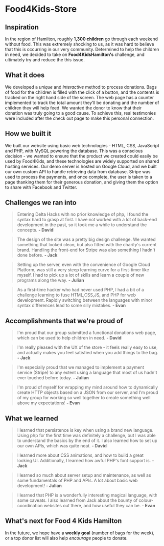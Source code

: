 # Food4Kids-Store
## Inspiration
In the region of Hamilton, roughly **1,300 children** go through each weekend without food.  This was extremely shocking to us, as it was hard to believe that this is occurring in our very community.  Determined to help the children in need, we decided to  take on **Food4KidsHamilton's** challenge, and ultimately try and reduce the this issue.

## What it does
We developed a _unique_ and _interactive_ method to process donations.  Bags of food for the children is filled with the click of a button, and the contents is tracked on the right hand side of the screen.  The web page has a counter implemented to track the total amount they'll be donating and the number of children they will help feed.  We wanted the donor to know that their donation was truly going to a good cause.  To achieve this, real testimonies were included after the check out page to make this personal connection.  

## How we built it
We built our website using basic web technologies - HTML, CSS, JavaScript and PHP, with MySQL powering the database. This was a conscious decision - we wanted to ensure that the product we created could easily be used by Food4Kids, and these technologies are widely supported on shared hosting services. Our demo server is hosted on Google Cloud, and we built our own custom API to handle retrieving data from database.  Stripe was used to process the payments, and once complete, the user is taken to a page thanking them for their generous donation, and giving them the option to share with Facebook and Twitter.

## Challenges we ran into
> Entering Delta Hacks with no prior knowledge of php, I found the syntax hard to grasp at first.  I have not worked with a lot of back-end development in the past, so it took me a while to understand the concepts. **- David**

> The design of the site was a pretty big design challenge. We wanted something that looked clean, but also fitted with the charity's current brand. Handling the front-end for Stripe was also something I hadn't done before. **- Jack**

> Setting up the server, even with the convenience of Google Cloud Platform, was still a very steep learning curve for a first-timer like myself. I had to pick up a lot of skills and learn a couple of new programs along the way. **- Julian**

> As a first-time hacker who had never used PHP, I had a bit of a challenge learning to fuse HTML,CSS,JS, and PHP for web development. Rapidly switching between the languages with minor syntax differences lead to some silly mistakes. **- Evan**

## Accomplishments that we're proud of
> I'm proud that our group submitted a functional donations web page, which can be used to help children in need.
 **- David**

> I'm really pleased with the UX of the store - it feels really easy to use, and actually makes you feel satisfied when you add things to the bag. **- Jack**

> I'm especially proud that we managed to implement a payment service (Stripe) to any extent using a language that most of us hadn't ever touched before today. **- Julian**

> I'm proud of myself for wrapping my mind around how to dynamically create HTTP objects based on a JSON from our server, and I'm proud of my group for working so well together to create something well above my expectations! **- Evan**

## What we learned
> I learned that persistence is key when using a brand new language.  Using php for the first time was definitely a challenge, but I was able to understand the basics by the end of it.  I also learned how to set up our own APIs, which was quite neat.  **- David**

> I learned more about CSS animations, and how to build a great looking UI. Additionally, I learned how awful PHP's font support is. **- Jack**

> I learned so much about server setup and maintenance, as well as some fundamentals of PHP and APIs. A lot about basic web development! **- Julian**

> I learned that PHP is a wonderfully interesting magical language, with some caveats. I also learned from Jack about the bounty of colour-coordination websites out there, and how useful they can be. **- Evan**

## What's next for Food 4 Kids Hamilton
In the future, we hope have a **weekly goal** (number of bags for the week), or a top donor list will also help _encourage_ people to donate.
